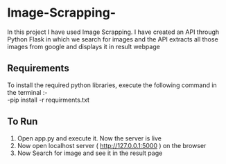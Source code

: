 # Image-Scrapping-
In this project I have used Image Scrapping. I have created an API through Python Flask in  which we search for images and the API extracts all those images from google and displays it in result webpage

## Requirements

To install the required python libraries, execute the following command in the terminal :-  
-pip install -r requirments.txt

## To Run

1. Open app.py and execute it. Now the server is live
2. Now open localhost server ( http://127.0.0.1:5000 ) on the browser
3. Now Search for image and see it in the result page

